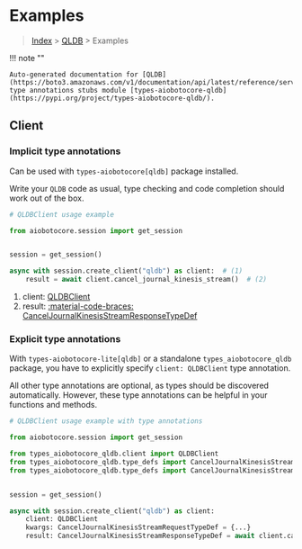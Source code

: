 # Examples

> [Index](../README.md) > [QLDB](./README.md) > Examples

!!! note ""

    Auto-generated documentation for [QLDB](https://boto3.amazonaws.com/v1/documentation/api/latest/reference/services/qldb.html#qldb)
    type annotations stubs module [types-aiobotocore-qldb](https://pypi.org/project/types-aiobotocore-qldb/).

## Client

### Implicit type annotations

Can be used with `types-aiobotocore[qldb]` package installed.

Write your `QLDB` code as usual,
type checking and code completion should work out of the box.



```python
# QLDBClient usage example

from aiobotocore.session import get_session


session = get_session()

async with session.create_client("qldb") as client:  # (1)
    result = await client.cancel_journal_kinesis_stream()  # (2)
```

1. client: [QLDBClient](./client.md)
2. result: [:material-code-braces: CancelJournalKinesisStreamResponseTypeDef](./type_defs.md#canceljournalkinesisstreamresponsetypedef) 






### Explicit type annotations

With `types-aiobotocore-lite[qldb]`
or a standalone `types_aiobotocore_qldb` package, you have to explicitly specify
`client: QLDBClient` type annotation.

All other type annotations are optional, as types should be discovered automatically.
However, these type annotations can be helpful in your functions and methods.


```python
# QLDBClient usage example with type annotations

from aiobotocore.session import get_session

from types_aiobotocore_qldb.client import QLDBClient
from types_aiobotocore_qldb.type_defs import CancelJournalKinesisStreamResponseTypeDef
from types_aiobotocore_qldb.type_defs import CancelJournalKinesisStreamRequestTypeDef


session = get_session()

async with session.create_client("qldb") as client:
    client: QLDBClient
    kwargs: CancelJournalKinesisStreamRequestTypeDef = {...}
    result: CancelJournalKinesisStreamResponseTypeDef = await client.cancel_journal_kinesis_stream(**kwargs)
```




